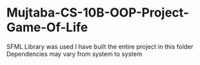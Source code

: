 # Mujtaba-CS-10B-OOP-Project-Game-Of-Life
SFML Library was used
I have built the entire project in this folder
Dependencies may vary from system to system
